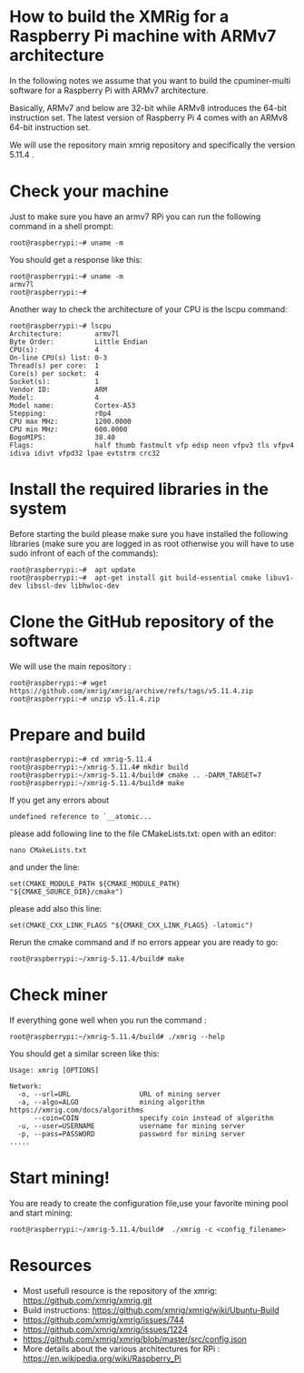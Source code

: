 # How to build the XMRig for a Raspberry Pi machine with ARMv7 architecture
In the following notes we assume that you want to build the cpuminer-multi software for a Raspberry Pi with ARMv7 architecture.

Basically, ARMv7 and below are 32-bit while ARMv8 introduces the 64-bit instruction set. The latest version of Raspberry Pi 4 comes with an ARMv8 64-bit instruction set.

We will use the repository main xmrig repository and specifically the version 5.11.4 .

# Check your machine

Just to make sure you have an armv7 RPi you can run the following command in a shell prompt:

```shell
root@raspberrypi:~# uname -m
```

You should get a response like this:

```shell
root@raspberrypi:~# uname -m
armv7l
root@raspberrypi:~# 
```

Another way to check the architecture of your CPU is the lscpu command:
```shell
root@raspberrypi:~# lscpu 
Architecture:        armv7l
Byte Order:          Little Endian
CPU(s):              4
On-line CPU(s) list: 0-3
Thread(s) per core:  1
Core(s) per socket:  4
Socket(s):           1
Vendor ID:           ARM
Model:               4
Model name:          Cortex-A53
Stepping:            r0p4
CPU max MHz:         1200.0000
CPU min MHz:         600.0000
BogoMIPS:            38.40
Flags:               half thumb fastmult vfp edsp neon vfpv3 tls vfpv4 idiva idivt vfpd32 lpae evtstrm crc32
```

# Install the required libraries in the system

Before starting the build please make sure you have installed the following libraries (make sure you are logged in as root otherwise you will have to use sudo infront of each of the commands):

```shell
root@raspberrypi:~#  apt update
root@raspberrypi:~#  apt-get install git build-essential cmake libuv1-dev libssl-dev libhwloc-dev
```

# Clone the GitHub repository of the software
We will use the main repository :

```shell
root@raspberrypi:~# wget https://github.com/xmrig/xmrig/archive/refs/tags/v5.11.4.zip
root@raspberrypi:~# unzip v5.11.4.zip
```

# Prepare and build
```shell
root@raspberrypi:~# cd xmrig-5.11.4
root@raspberrypi:~/xmrig-5.11.4# mkdir build
root@raspberrypi:~/xmrig-5.11.4/build# cmake .. -DARM_TARGET=7
root@raspberrypi:~/xmrig-5.11.4/build# make
```
If you get any errors about
```shell
undefined reference to `__atomic...
```
please add following line to the file CMakeLists.txt:
open with an editor:
```shell
nano CMakeLists.txt
```
and under the line:
```shell
set(CMAKE_MODULE_PATH ${CMAKE_MODULE_PATH} "${CMAKE_SOURCE_DIR}/cmake")
```
please add also this line:
```shell
set(CMAKE_CXX_LINK_FLAGS "${CMAKE_CXX_LINK_FLAGS} -latomic")
```

Rerun the cmake command and if no errors appear you are ready to go:

```shell
root@raspberrypi:~/xmrig-5.11.4/build# make
```

# Check miner

If everything gone well when you run the command :

```shell
root@raspberrypi:~/xmrig-5.11.4/build# ./xmrig --help 
```

You should get a similar screen like this:

```shell
Usage: xmrig [OPTIONS]

Network:
  -o, --url=URL                 URL of mining server
  -a, --algo=ALGO               mining algorithm https://xmrig.com/docs/algorithms
      --coin=COIN               specify coin instead of algorithm
  -u, --user=USERNAME           username for mining server
  -p, --pass=PASSWORD           password for mining server
.....
```

#  Start mining!

You are ready to create the configuration file,use your favorite mining pool and start mining:

```shell
root@raspberrypi:~/xmrig-5.11.4/build#  ./xmrig -c <config_filename>
```

# Resources

* Most usefull resource is the repository of the xmrig: https://github.com/xmrig/xmrig.git
* Build instructions: https://github.com/xmrig/xmrig/wiki/Ubuntu-Build
* https://github.com/xmrig/xmrig/issues/744
* https://github.com/xmrig/xmrig/issues/1224
* https://github.com/xmrig/xmrig/blob/master/src/config.json
* More details about the various architectures for RPi : https://en.wikipedia.org/wiki/Raspberry_Pi

